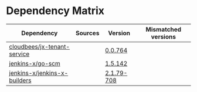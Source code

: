 # Dependency Matrix

Dependency | Sources | Version | Mismatched versions
---------- | ------- | ------- | -------------------
[cloudbees/jx-tenant-service](https://github.com/cloudbees/jx-tenant-service) |  | [0.0.764](https://github.com/cloudbees/jx-tenant-service/releases/tag/v0.0.764) | 
[jenkins-x/go-scm](https://github.com/jenkins-x/go-scm) |  | [1.5.142]() | 
[jenkins-x/jenkins-x-builders](https://github.com/jenkins-x/jenkins-x-builders) |  | [2.1.79-708]() | 
